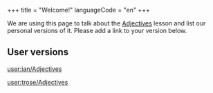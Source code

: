 +++
title = "Welcome!"
languageCode = "en"
+++

We are using this page to talk about the [Adjectives](/en/Adjectives)
lesson and list our personal versions of it. Please add a link to your
version below.

## User versions

[user:ian/Adjectives](/user/ian/Adjectives)

[user:trose/Adjectives](/user/trose/Adjectives)
